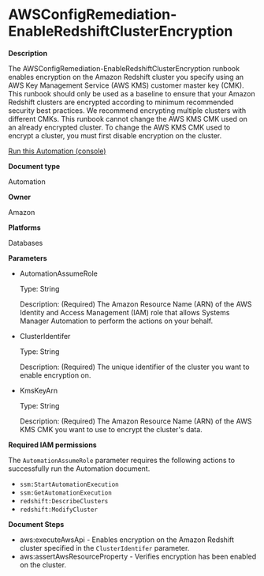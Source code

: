 # AWSConfigRemediation\-EnableRedshiftClusterEncryption<a name="automation-aws-enable-redshift-encrypt"></a>

**Description**

The AWSConfigRemediation\-EnableRedshiftClusterEncryption runbook enables encryption on the Amazon Redshift cluster you specify using an AWS Key Management Service \(AWS KMS\) customer master key \(CMK\)\. This runbook should only be used as a baseline to ensure that your Amazon Redshift clusters are encrypted according to minimum recommended security best practices\. We recommend encrypting multiple clusters with different CMKs\. This runbook cannot change the AWS KMS CMK used on an already encrypted cluster\. To change the AWS KMS CMK used to encrypt a cluster, you must first disable encryption on the cluster\.

[Run this Automation \(console\)](https://console.aws.amazon.com/systems-manager/automation/execute/AWSConfigRemediation-EnableRedshiftClusterEncryption)

**Document type**

Automation

**Owner**

Amazon

**Platforms**

Databases

**Parameters**
+ AutomationAssumeRole

  Type: String

  Description: \(Required\) The Amazon Resource Name \(ARN\) of the AWS Identity and Access Management \(IAM\) role that allows Systems Manager Automation to perform the actions on your behalf\.
+ ClusterIdentifer

  Type: String

  Description: \(Required\) The unique identifier of the cluster you want to enable encryption on\.
+ KmsKeyArn

  Type: String

  Description: \(Required\) The Amazon Resource Name \(ARN\) of the AWS KMS CMK you want to use to encrypt the cluster's data\.

**Required IAM permissions**

The `AutomationAssumeRole` parameter requires the following actions to successfully run the Automation document\.
+ `ssm:StartAutomationExecution`
+ `ssm:GetAutomationExecution`
+ `redshift:DescribeClusters`
+ `redshift:ModifyCluster`

**Document Steps**
+ aws:executeAwsApi \- Enables encryption on the Amazon Redshift cluster specified in the `ClusterIdentifer` parameter\.
+ aws:assertAwsResourceProperty \- Verifies encryption has been enabled on the cluster\.